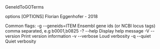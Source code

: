 GeneIdToGOTerms

options [OPTIONS]
  Florian Eggenhofer - 2018

Common flags:
  -g --geneids=ITEM  Ensembl gene ids (or NCBI locus tags) comma separated,
                     e.g b0001,b0825
  -? --help          Display help message
  -V --version       Print version information
  -v --verbose       Loud verbosity
  -q --quiet         Quiet verbosity

